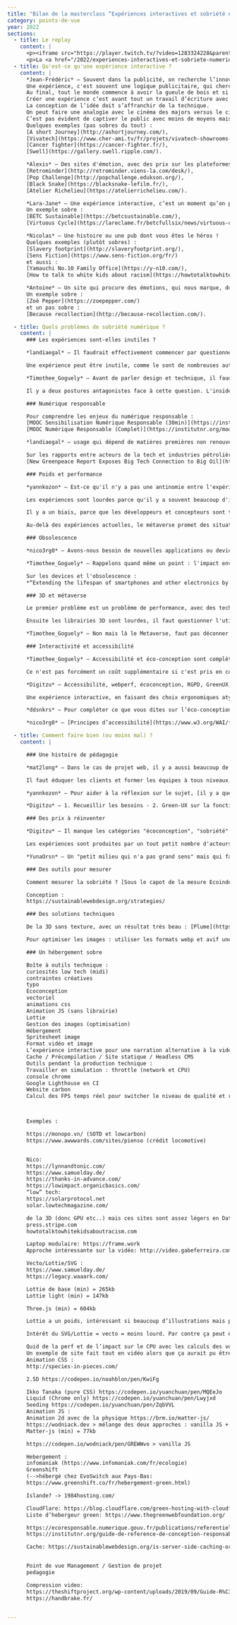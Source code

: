 ```yaml
---
title: "Bilan de la masterclass “Expériences interactives et sobriété numérique”"
category: points-de-vue
year: 2022
sections:
  - title: Le replay
    content: |
      <p><iframe src="https://player.twitch.tv/?video=1283324228&parent=lab.noesya.coop&autoplay=false" frameborder="0" allowfullscreen="true" scrolling="no" height="378" width="620"></iframe></p>
      <p>La <a href="/2022/experiences-interactives-et-sobriete-numerique">masterclass “Expériences interactives et sobriété numérique”</a> a eu lieu le 1<sup>er</sup> février 2022, sur <a href="https://www.twitch.tv/noesya" target="_blank" rel="nofollow">twitch.tv/noesya</a>.
  - title: Qu'est-ce qu'une expérience interactive ?
    content: |
      *Jean-Frédéric* — Souvent dans la publicité, on recherche l’innovation, la première mondiale. J’aime beaucoup la définition de Georges Mohammed-Cherif (Président de Buzzman) qui disait que la publicité s’invitait chez les gens sans leur accord et que du coup, il valait mieux arriver avec du champagne !
      Une expérience, c'est souvent une logique publicitaire, qui cherche l'effet wow.
      Au final, tout le monde commence à avoir la gueule de bois et si je continue sur les références publicitaires, on est un peu comme dans la campagne *Louise l’influenceuse alcoolique* de BETC.
      Créer une expérience c’est avant tout un travail d’écriture avec comme objectif de créer une émotion, de raconter une histoire, de valoriser l'utilisateur.
      La conception de l’idée doit s’affranchir de la technique.
      On peut faire une analogie avec le cinéma des majors versus le cinéma indépendant.
      C’est pas évident de captiver le public avec moins de moyens mais il faut un travail écriture différent, des parties pris esthétiques différents…
      Quelques exemples (pas sobres du tout) :
      [A short Journey](http://ashortjourney.com/),
      [Vivatech](https://www.cher-ami.tv/fr/projets/vivatech-showrooms-virtuels),
      [Cancer fighter](https://cancer-fighter.fr/),
      [Swell](https://gallery.swell.ripple.com/).

      *Alexis* — Des sites d'émotion, avec des prix sur les plateformes comme Awwwards, FWA... Site ou installation numérique qui propose une façon innovante de raconter une histoire, délivrer des informations ou présenter un produit avec des dispositifs interactifs qui immergent l’utilisateur dans la narration. C’est un peu un équilibre entre le site web et le jeu vidéo. Quelques exemples (pas sobres du tout) :
      [Retrominder](http://retrominder.viens-la.com/desk/),
      [Pop Challenge](http://popchallenge.edukson.org/),
      [Black Snake](https://blacksnake-lefilm.fr/),
      [Atelier Richelieu](https://atelierrichelieu.com/).

      *Lara-Jane* — Une expérience interactive, c’est un moment qu’on passe avec une marque, son interlocuteur. Il s'agit de proposer des interfaces qui demandent aux utilisateurs de participer, et éventuellement avec un message à faire passer. C'est un moment avec une marque, une interface digitale, une participation de l’utilisateur. L'expérience est un tout, qui commence avec l'hébergement.
      Un exemple sobre :
      [BETC Sustainable](https://betcsustainable.com/),
      [Virtuous Cycle](https://lareclame.fr/betcfullsix/news/virtuous-cycle-ou-la-creativite-bas-carbone-selon-betc-fullsix).

      *Nicolas* — Une histoire ou une pub dont vous êtes le héros !
      Quelques exemples (plutôt sobres) :
      [Slavery footprint](http://slaveryfootprint.org/),
      [Sens Fiction](https://www.sens-fiction.org/fr/)
      et aussi :
      [Yamauchi No.10 Family Office](https://y-n10.com/),
      [How to talk to white kids about racism](https://howtotalktowhitekidsaboutracism.com/).

      *Antoine* — Un site qui procure des émotions, qui nous marque, dont on se souvient pendant longtemps, ludique, pas forcément avec du webGL.
      Un exemple sobre :
      [Zoë Pepper](https://zoepepper.com/)
      et un pas sobre :
      [Because recollection](http://because-recollection.com/).

  - title: Quels problèmes de sobriété numérique ?
    content: |
      ### Les expériences sont-elles inutiles ?

      *landiaegal* — Il faudrait effectivement commencer par questionner l'usage avant de réfléchir à la façon d'utiliser moins d'énergie pour alimenter cet usage, puis d'utiliser une énergie plus décarbonée, puis de faire de la compensation. En tout cas c'est ce que préconise l'ADEME, Bihouix, JMJ...

      Une expérience peut être inutile, comme le sont de nombreuses autres choses : une randonnée, une balade à vélo, une œuvre d'art, est-ce utile ? L'expérience peut être de l'ordre du poétique et de l'artistique. La question fondamentale est celle du but poursuivi par l'expérience : non pas “à quoi sert-elle ?”, mais “à qui sert-elle ?”. Si l'expérience répond à un besoin réel des usagers, la situation est fondamentalement différente d'une opération commerciale qui sert l'intérêt de la marque qui la finance.

      *Timothee_Goguely* — Avant de parler design et technique, il faudrait déjà se poser la question d'avec qui vous bossez, d'à quoi vous contribuez en bossant sur tel ou tel projet. Parce que si c'est pour se retrouver à faire des sites écoconçus pour vendre des SUV (coucou [Volkswagen Canada](https://www.vw.ca/carbonneutralnet/fr/)), c'est juste du pure greenwashing.

      Il y a deux postures antagonistes face à cette question. L'insider travaille pour tous les projets, quelle que soit la marque et sa nocivité, et essaie d'améliorer la sobriété de ce qu'il produit. L'outsider refuse de travailler pour des marques qu'il ou elle juge trop toxique. La première posture considère qu'il faut améliorer l'existant (*le système est capitaliste, on ne va pas le changer mais on peut l'améliorer*), quand la seconde, plus politique, considère qu'il faut changer le système (*il faut encadrer le capitalisme et passer à une économie post-croissance*).

      ### Numérique responsable

      Pour comprendre les enjeux du numérique responsable :
      [MOOC Sensibilisation Numérique Responsable (30min)](https://institutnr.org/mooc-sensibilisation-numerique-responsable) &
      [MOOC Numérique Responsable (Complet)](https://institutnr.org/mooc-numerique-responsable-complet).

      *landiaegal* — usage qui dépend de matières premières non renouvelables (avec en plus un gros conflit d'usage) = pas durable = ne peut pas durer (malgré les milliards investis dans le metavers)

      Sur les rapports entre acteurs de la tech et industries pétrolières :
      [New Greenpeace Report Exposes Big Tech Connection to Big Oil](https://www.greenpeace.org/usa/news/new-greenpeace-report-exposes-big-tech-connection-to-big-oil/)

      ### Poids et performance

      *yannkozon* – Est-ce qu'il n'y a pas une antinomie entre l'expérience interactive sur le web depuis plus de 15 ans et la sobriété numérique ? Les expériences full-flash avait déjà à l'époque les mêmes problématiques qu'aujourd'hui (manque d'accessibilité, besoin de perf, poids...)

      Les expériences sont lourdes parce qu'il y a souvent beaucoup d'images, de vidéos, d'assets à télécharger, ce qui fait du temps de transfert. Mais elles sont souvent aussi lourdes en termes de performance, c'est-à-dire qu'il faut une machine très récente pour les faire tourner correctement. Et si ça rame, on peut être tenté de changer de machine, ce qui est en fait de l'obsolescence stimulée.

      Il y a un biais, parce que les développeurs et concepteurs sont trop bien équipés, tant en termes de machines qu'en termes de réseau. Peut-être qu'un équipement moins performant améliorerait la sobriété. Les développeurs cherchent à être à la pointe, à l'avant-garde technique, pas à être sobres.

      Au-delà des expériences actuelles, le métaverse promet des situations encore plus problématiques. La pandémie a augmenté l'acceptabilité du concept, mais nous n'avons pas de solutions techniques viables écologiquement. Le concept est très poussé par Facebook, et d'autres acteurs qui y voient un nouveau marché, et d'importantes sources de profits. Finalement, la meilleure solution ne serait-elle pas de ne pas faire ce métaverse ?

      ### Obsolescence

      *nico3rg0* — Avons-nous besoin de nouvelles applications ou devices ou bien de meilleurs services et expériences utilisateurs?

      *Timothee_Goguely* – Rappelons quand même un point : l'impact environnemental du numérique réside essentiellement au niveau de la fabrication des terminaux (écrans, ordinateurs, smartphones…). Pour réduire cet impact, il faut donc avant tout faire durer ces terminaux les plus longtemps possible. Un site web ou une expérience interactive éco-conçue doit donc pouvoir tourner sur des terminaux et navigateurs d'il y a 5 ou 6 ans, sans quoi cela ne fait que pousser au renouvellement des terminaux, et donc augmenter considérablement son impact environnemental. Et je ne parle même pas de l'accessibilité web qui est le plus souvent reléguée au second plan voir complètement ignorée.

      Sur les devices et l'obsolescence :
      *“Extending the lifespan of smartphones and other electronics by just one year would save the EU as much carbon emissions as taking 2 million cars off the roads annually, a new EEB study finds.”*<br>Source : [Revealed: The climate cost of ‘disposable smartphones’](https://eeb.org/revealed-the-climate-cost-of-disposable-smartphones/)

      ### 3D et métaverse

      Le premier problème est un problème de performance, avec des technologies (webGL) qui nécessitent un device récent, et qui va utiliser beaucoup de batterie.

      Ensuite les librairies 3D sont lourdes, il faut questionner l'utilité avant de charger 500 ko pour faire tourner une canette.

      *Timothee_Goguely* – Non mais là le Metaverse, faut pas déconner non plus, il faut juste pas l'encourager et ne pas y participer !! Et ça commence par arrêter d'en parler à tout bout de champs.

      ### Interactivité et accessibilité

      *Timothee_Goguely* — Accessibilité et éco-conception sont complètement liés ! Je vous renvoie au [billet de Bertrand Keller à ce sujet](https://bertrandkeller.info/2021/10/06/accessibilite-eco-conception/)

      Ce n'est pas forcément un coût supplémentaire si c'est pris en compte dès le départ. C'est un travail supplémentaire uniquement si l'on considère qu'on peut faire le travail sans. C'est une question de formation des développeurs et de posture professionnelle.

      *Digitzu* – Accessibilité, webperf, écoconception, RGPD, GreenUX, sécurité sont des engrenages : toute action sur l'un influence les autres.

      Une expérience interactive, en faisant des choix ergonomiques atypiques et en ignorant les enjeux d'accessibilité, est malheureusement trop souvent excluante et peu accessible.

      *ddsnkrs* — Pour compléter ce que vous dites sur l’éco-conception et l'accessibilité voici [un observatoire de l'impact positif](https://observatoire.bigyouth.fr/).

      *nico3rg0* — [Principes d’accessibilité](https://www.w3.org/WAI/fundamentals/accessibility-principles/fr).

  - title: Comment faire bien (ou moins mal) ?
    content: |

      ### Une histoire de pédagogie

      *mat2long* – Dans le cas de projet web, il y a aussi beaucoup de pédagogie à faire avec ses clients, beaucoup ne se rendent même pas compte de toutes ces problématiques

      Il faut éduquer les clients et former les équipes à tous niveaux, en commençant par expliquer que l’accessibilité ne coûte pas plus cher si l'on s'en préoccupe dès le début, et à tous les niveaux. On peut facilement mettre en place des référents et des ateliers pour acculturer les équipes, et favoriser une collaboration étroite entre les équipes créa et dev.

      *yannkozon* — Pour aider à la réflexion sur le sujet, [il y a quelques articles intéressants ici](https://graphism.fr/)

      *Digitzu* – 1. Recueillir les besoins - 2. Green-UX sur la fonctionnalité principale (MVP, unité fonctionnelle) - 3. Écodéveloper sobre et webperf - 4. Virer tout le reste, le gras :p

      ### Des prix à réinventer

      *Digitzu* – Il manque les catégories "écoconception", "sobriété" ou "numérique responsable" sur Awwwards.

      Les expériences sont produites par un tout petit nombre d'acteurs (*un petit milieu qui n'a pas grand sens*) fascinés par le cinéma et les jeux vidéos, qui auraient aimé en faire, et qui compensent une certaine frustration. Les prix alimentent cet écosystème en rendant désirables sans jamais questionner le besoin, l'usage et l'impact.

      *YunaOrsn* – Un "petit milieu qui n'a pas grand sens" mais qui fait beaucoup de bruit, vivement qu'on parle autant des initiatives plus sobres. D'ailleurs merci Hey Low pour [Lowww directory](https://lowww.directory) ;)

      ### Des outils pour mesurer

      Comment mesurer la sobriété ? [Sous le capot de la mesure Ecoindex !](https://blog.octo.com/sous-le-capot-de-la-mesure-ecoindex/)

      Conception :
      https://sustainablewebdesign.org/strategies/

      ### Des solutions techniques

      De la 3D sans texture, avec un résultat très beau : [Plume](https://plumegame.com), mais 17 mo chargées, donc l'absence de textures ne suffit pas.

      Pour optimiser les images : utiliser les formats webp et avif une solution efficace pour optimiser les images.

      ### Un hébergement sobre

      Boîte à outils technique :
      curiosités low tech (midi)
      contraintes créatives
      typo
      Ecoconception
      vectoriel
      animations css
      Animation JS (sans librairie)
      Lottie
      Gestion des images (optimisation)
      Hébergement
      Spritesheet image
      Format vidéo et image
      L’expérience interactive pour une narration alternative à la vidéo
      Cache / Précompilation / Site statique / Headless CMS
      Outils pendant la production technique :
      Travailler en simulation : throttle (network et CPU)
      console chrome
      Google Lighthouse en CI
      Website carbon
      Calcul des FPS temps réel pour switcher le niveau de qualité et réduire la consommation CPU / GPU



      Exemples :

      https://monopo.vn/ (SOTD et lowcarbon)
      https://www.awwwards.com/sites/pienso (crédit locomotive)


      Nico:
      https://lynnandtonic.com/
      https://www.samuelday.de/
      https://thanks-in-advance.com/
      https://lowimpact.organicbasics.com/
      “low” tech:
      https://solarprotocol.net
      solar.lowtechmagazine.com/

      de la 3D (donc GPU etc..) mais ces sites sont assez légers en Data.
      press.stripe.com
      howtotalktowhitekidsaboutracism.com

      Laptop modulaire: https://frame.work
      Approche intéressante sur la vidéo: http://video.gabeferreira.com/

      Vecto/Lottie/SVG :
      https://www.samuelday.de/
      https://legacy.waaark.com/

      Lottie de base (min) = 265kb
      Lottie light (min) = 147kb

      Three.js (min) = 604kb

      Lottie a un poids, intéressant si beaucoup d’illustrations mais pour 1 ou 2 ça peut être intéressant de passer par une animation en CSS ou SVG directement

      Intérêt du SVG/Lottie = vecto = moins lourd. Par contre ça peut être lourd aussi si c’est mal fait ou si illustrations surchargées.

      Quid de la perf et de l’impact sur le CPU avec les calculs des vecto comparé à de la video?
      Un exemple de site fait tout en vidéo alors que ça aurait pu être remplacé par du lottie http://www.aisforalbert.com/
      Animation CSS :
      http://species-in-pieces.com/

      2.5D https://codepen.io/noahblon/pen/KwiFg

      Ikko Tanaka (pure CSS) https://codepen.io/yuanchuan/pen/MQEeJo
      Liquid (Chrome only) https://codepen.io/yuanchuan/pen/Lwyjxd
      Seeding https://codepen.io/yuanchuan/pen/ZqbVVL
      Animation JS :
      Animation 2d avec de la physique https://brm.io/matter-js/
      https://wodniack.dev > mélange des deux approches : vanilla JS + matter-js
      Matter-js (min) = 77kb

      https://codepen.io/wodniack/pen/GREWWvo > vanilla JS

      Hebergement :
      infomaniak (https://www.infomaniak.com/fr/ecologie)
      Greenshift
      (-->hébergé chez EvoSwitch aux Pays-Bas:
      https://www.greenshift.co/fr/hebergement-green.html)

      Islande? -> 1984hosting.com/

      CloudFlare: https://blog.cloudflare.com/green-hosting-with-cloudflare-pages/
      Liste d’hebergeur green: https://www.thegreenwebfoundation.org/

      ​​https://ecoresponsable.numerique.gouv.fr/publications/referentiel-general-ecoconception/
      https://institutnr.org/guide-de-reference-de-conception-responsable

      Cache: https://sustainablewebdesign.org/is-server-side-caching-or-static-technology-in-place-to-minimize-server-load/


      Point de vue Management / Gestion de projet
      pedagogie

      Compression video:
      https://theshiftproject.org/wp-content/uploads/2019/09/Guide-R%C3%A9duire-le-poids-de-vos-vid%C3%A9os-en-5-minutes_V6.pdf
      https://handbrake.fr/


---
```

